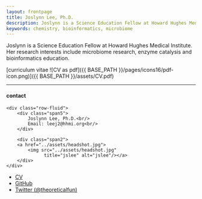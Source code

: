 ```yaml
---
layout: frontpage
title: Joslynn Lee, Ph.D.
description: Joslynn is a Science Education Fellow at Howard Hughes Medical Institute. 
keywords: chemistry, bioinformatics, microbiome
---
```


Joslynn is a Science Education Fellow at Howard Hughes Medical Institute. Her research interests include microbiome research, enzyme catalysis and bioinformatics education.

[curriculum vitae ![CV as pdf]({{ BASE_PATH }}/pages/icons16/pdf-icon.png)]({{ BASE_PATH }}/assets/CV.pdf)<br/>


---


<div class="container">
<h4><a name="contact"></a>contact</h4>

    <div class="row-fluid">
        <div class="span5">
            Joslynn Lee, Ph.D.<br/>
            Email: leej2@hhmi.org<br/>
        </div>

        <div class="span2">
        <a href="../assets/headshot.jpg">
            <img src="../assets/headshot.jpg"
                  title="jslee" alt="jslee"/></a>
        </div>
    </div>
</div>

<div class="navbar">
  <div class="navbar-inner">
      <ul class="nav">
          <li><a href="{{ BASE_PATH }}/assets/CV.pdf">CV</a></li>
          <li><a href="https://github.com/joslynnlee">GitHub</a></li>
          <li><a href="https://twitter.com/theoreticalfun">Twitter (@theoreticalfun)</a></li>
      </ul>
  </div>
</div>
